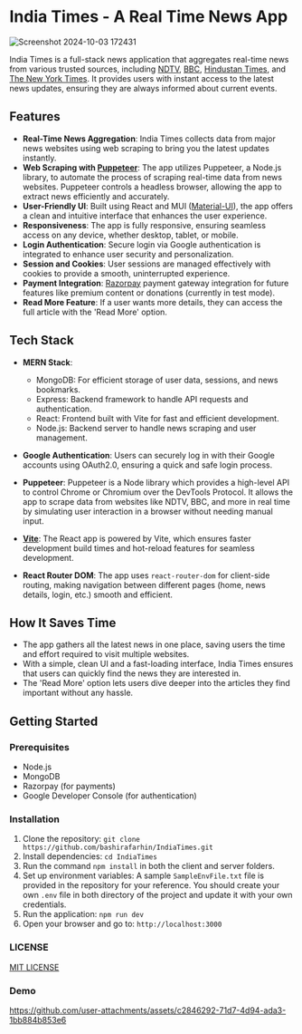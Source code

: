 # India Times - A Real Time News App

![Screenshot 2024-10-03 172431](https://github.com/user-attachments/assets/9af80e0f-4a6d-43a5-bb10-eca3df0d7ab5)

India Times is a full-stack news application that aggregates real-time news from various trusted sources, including [NDTV](https://www.ndtv.com/), [BBC](https://www.bbc.com/), [Hindustan Times](https://www.hindustantimes.com/), and [The New York Times](https://www.nytimes.com/international/). It provides users with instant access to the latest news updates, ensuring they are always informed about current events.

## Features

- **Real-Time News Aggregation**: India Times collects data from major news websites using web scraping to bring you the latest updates instantly.
- **Web Scraping with [Puppeteer](https://pptr.dev/)**: The app utilizes Puppeteer, a Node.js library, to automate the process of scraping real-time data from news websites. Puppeteer controls a headless browser, allowing the app to extract news efficiently and accurately.
- **User-Friendly UI**: Built using React and MUI ([Material-UI](https://mui.com/)), the app offers a clean and intuitive interface that enhances the user experience.
- **Responsiveness**: The app is fully responsive, ensuring seamless access on any device, whether desktop, tablet, or mobile.
- **Login Authentication**: Secure login via Google authentication is integrated to enhance user security and personalization.
- **Session and Cookies**: User sessions are managed effectively with cookies to provide a smooth, uninterrupted experience.
- **Payment Integration**: [Razorpay](https://razorpay.com/) payment gateway integration for future features like premium content or donations (currently in test mode).
- **Read More Feature**: If a user wants more details, they can access the full article with the 'Read More' option.

## Tech Stack

- **MERN Stack**: 
  - MongoDB: For efficient storage of user data, sessions, and news bookmarks.
  - Express: Backend framework to handle API requests and authentication.
  - React: Frontend built with Vite for fast and efficient development.
  - Node.js: Backend server to handle news scraping and user management.

- **Google Authentication**: Users can securely log in with their Google accounts using OAuth2.0, ensuring a quick and safe login process.
  
- **Puppeteer**: Puppeteer is a Node library which provides a high-level API to control Chrome or Chromium over the DevTools Protocol. It allows the app to scrape data from websites like NDTV, BBC, and more in real time by simulating user interaction in a browser without needing manual input.

- **[Vite](https://vite.dev/guide/)**: The React app is powered by Vite, which ensures faster development build times and hot-reload features for seamless development.

- **React Router DOM**: The app uses `react-router-dom` for client-side routing, making navigation between different pages (home, news details, login, etc.) smooth and efficient.

## How It Saves Time

- The app gathers all the latest news in one place, saving users the time and effort required to visit multiple websites.
- With a simple, clean UI and a fast-loading interface, India Times ensures that users can quickly find the news they are interested in.
- The 'Read More' option lets users dive deeper into the articles they find important without any hassle.

## Getting Started

### Prerequisites

- Node.js
- MongoDB
- Razorpay (for payments)
- Google Developer Console (for authentication)

  
### Installation

1. Clone the repository:
   `git clone https://github.com/bashirafarhin/IndiaTimes.git`
2. Install dependencies:
   `cd IndiaTimes`
3. Run the command `npm install` in both the client and server folders.
4. Set up environment variables:
   A sample `SampleEnvFile.txt` file is provided in the repository for your reference. You should create your own `.env` file in both directory of the project and update it with your own credentials.
5. Run the application:
   `npm run dev`
6. Open your browser and go to:
   `http://localhost:3000`
### LICENSE
[MIT LICENSE](https://github.com/bashirafarhin/IndiaTimes/blob/main/LICENSE)

### Demo

https://github.com/user-attachments/assets/c2846292-71d7-4d94-ada3-1bb884b853e6
